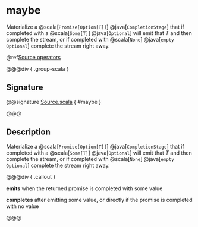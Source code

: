 # maybe

Materialize a @scala[`Promise[Option[T]]`] @java[`CompletionStage`] that if completed with a @scala[`Some[T]`] @java[`Optional`] will emit that *T* and then complete the stream, or if completed with @scala[`None`] @java[`empty Optional`] complete the stream right away.

@ref[Source operators](../index.md#source-operators)

@@@div { .group-scala }

## Signature

@@signature [Source.scala]($akka$/akka-stream/src/main/scala/akka/stream/scaladsl/Source.scala) { #maybe }

@@@

## Description

Materialize a @scala[`Promise[Option[T]]`] @java[`CompletionStage`] that if completed with a @scala[`Some[T]`] @java[`Optional`] 
will emit that *T* and then complete the stream, or if completed with @scala[`None`] @java[`empty Optional`] complete the stream right away.


@@@div { .callout }

**emits** when the returned promise is completed with some value

**completes** after emitting some value, or directly if the promise is completed with no value

@@@

